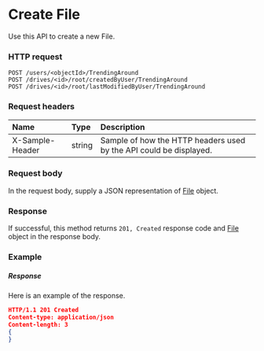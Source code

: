 # Create File

Use this API to create a new File.
### HTTP request
```http
POST /users/<objectId>/TrendingAround
POST /drives/<id>/root/createdByUser/TrendingAround
POST /drives/<id>/root/lastModifiedByUser/TrendingAround

```
### Request headers
| Name       | Type | Description|
|:---------------|:--------|:----------|
| X-Sample-Header  | string  | Sample of how the HTTP headers used by the API could be displayed.|

### Request body
In the request body, supply a JSON representation of [File](../resources/file.md) object.


### Response
If successful, this method returns `201, Created` response code and [File](../resources/file.md) object in the response body.

### Example
##### Response
Here is an example of the response.
```json
HTTP/1.1 201 Created
Content-type: application/json
Content-length: 3
{
}
```

<!-- uuid: ce402b38-1a08-4201-b375-3ddc18df0fd2
2015-10-09 16:05:03 UTC -->